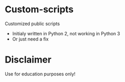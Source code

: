 # Custom-scripts
Customized public scripts 
* Initialy written in Python 2, not working in Python 3
* Or just need a fix

# Disclaimer
Use for education purposes only!
